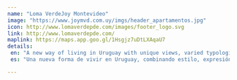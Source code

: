 ```yaml
---
name: "Loma VerdeJoy Montevideo"
image: "https://www.joymvd.com.uy/imgs/header_apartamentos.jpg"
icon: http://www.lomaverdepde.com/images/footer_logo.svg
link: http://www.lomaverdepde.com/
maplink: https://maps.app.goo.gl/1Hsgjz7uDtLXAqaU7
details: 
 en: "A new way of living in Uruguay with unique views, varied typologies, and an inspiring atmosphere that expresses style beyond appearance."
 es: "Una nueva forma de vivir en Uruguay, combinando estilo, expresión y vistas únicas en una torre con diversas opciones de unidades."

---
```

